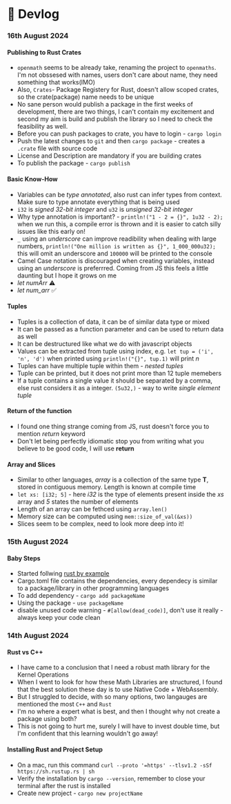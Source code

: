 # 🎥 Devlog

### 16th August 2024

#### Publishing to Rust Crates
- `openmath` seems to be already take, renaming the project to `openmaths`. I'm not obssesed with names, users don't care about name, they need something that works(IMO)
- Also, `Crates`- Package Registery for Rust, doesn't allow scoped crates, so the crate(package) name needs to be unique 
- No sane person would publish a package in the first weeks of development, there are two things, I can't contain my excitement and second my aim is build and publish the library so I need to check the feasibility as well.
- Before you can push packages to crate, you have to login - `cargo login`
- Push the latest changes to `git` and then `cargo package` - creates a `.crate` file with source code 
- License and Description are mandatory if you are building crates
- To publish the package - `cargo publish`

#### Basic Know-How
- Variables can be *type annotated*, also rust can infer types from context. Make sure to type annotate everything that is being used
-  `i32` is *signed 32-bit integer* and `u32` is *unsigned 32-bit integer*
- Why type annotation is important? - `println!("1 - 2 = {}", 1u32 - 2);` when we run this, a compile error is thrown and it is easier to catch silly issues like this early on!
- `_` using an *underscore* can improve readibility when dealing with large numbers, `println!("One million is written as {}", 1_000_000u32);` this will omit an underscore and `100000` will be printed to the console
- Camel Case notation is discouraged when creating variables, instead using an *underscore* is preferrred. Coming from JS this feels a little daunting but I hope it grows on me
- *let numArr* ⚠️
- *let num_arr* ✅

#### Tuples
- Tuples is a collection of data, it can be of similar data type or mixed
- It can be passed as a function parameter and can be used to return data as well
- It can be destructured like what we do with javascript objects
- Values can be extracted from tuple using index, e.g. `let tup = ('i', 'n', 'd')` when printed using `println!("{}", tup.1)` will print *n*
- Tuples can have multiple tuple within them - *nested tuples*
- Tuple can be printed, but it does not print more than 12 tuple memebers
- If a tuple contains a single value it should be separated by a comma, else rust considers it as a integer. `(5u32,)` - way to write *single element tuple*

#### Return of the function
- I found one thing strange coming from JS, rust doesn't force you to mention *return* keyword
- Don't let being perfectly idiomatic stop you from writing what you believe to be good code, I will use **return**

#### Array and Slices
- Similar to other languages, *array* is a collection of the same type **T**, stored in contiguous memory. Length is known at compile time
- `let xs: [i32; 5]` - here *i32* is the type of elements present inside the *xs* array and *5* states the number of elements
- Length of an array can be fethced using `array.len()`
- Memory size can be computed using `mem::size_of_val(&xs))`
- Slices seem to be complex, need to look more deep into it!

### 15th August 2024

#### Baby Steps

* Started follwing [rust by example](https://doc.rust-lang.org/rust-by-example/)
* Cargo.toml file contains the dependencies, every dependecy is similar to a package/library in other programming languages
* To add dependency - `cargo add packageName`
* Using the package - `use packageName`
* disable unused code warning - `#[allow(dead_code)]`, don't use it really - always keep your code clean

### 14th August 2024

#### Rust vs C++

* I have came to a conclusion that I need a robust math library for the Kernel Operations
* When I went to look for how these Math Libraries are structured, I found that the best solution these day is to use Native Code + WebAssembly.
* But I struggled to decide, with so many options, two langauges are mentioned the most `C++` and `Rust`
* I'm no where a expert what is best, and then I thought why not create a package using both?
* This is not going to hurt me, surely I will have to invest double time, but I'm confident that this learning wouldn't go away!

#### Installing Rust and Project Setup

* On a mac, run this command `curl --proto '=https' --tlsv1.2 -sSf https://sh.rustup.rs | sh`
* Verify the installation by `cargo --version`, remember to close your terminal after the rust is installed
* Create new project - `cargo new projectName`
